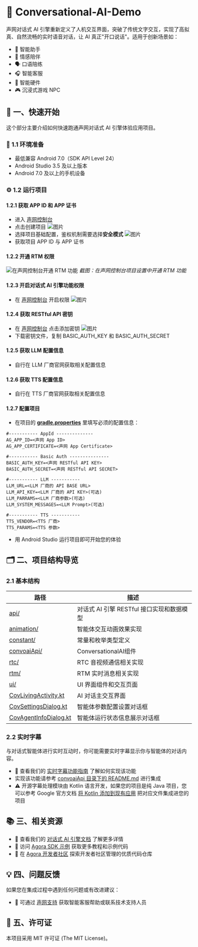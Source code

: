 # 🌟 Conversational-AI-Demo

声网对话式 AI 引擎重新定义了人机交互界面，突破了传统文字交互，实现了高拟真、自然流畅的实时语音对话，让 AI 真正"开口说话"。适用于创新场景如：

- 🤖 智能助手
- 💞 情感陪伴
- 🗣️ 口语陪练
- 🎧 智能客服
- 📱 智能硬件
- 🎮 沉浸式游戏 NPC

## 🚀 一、快速开始

这个部分主要介绍如何快速跑通声网对话式 AI 引擎体验应用项目。

### 📱 1.1 环境准备

- 最低兼容 Android 7.0（SDK API Level 24）
- Android Studio 3.5 及以上版本
- Android 7.0 及以上的手机设备

### ⚙️ 1.2 运行项目

#### 1.2.1 获取 APP ID 和 APP 证书

- 进入 [声网控制台](https://console.shengwang.cn/overview)
- 点击创建项目
  ![图片](https://accktvpic.oss-cn-beijing.aliyuncs.com/pic/github_readme/ent-full/sdhy_1.jpg)
- 选择项目基础配置，鉴权机制需要选择**安全模式**
  ![图片](https://accktvpic.oss-cn-beijing.aliyuncs.com/pic/github_readme/ent-full/sdhy_2.jpg)
- 获取项目 APP ID 与 APP 证书

#### 1.2.2 开通 RTM 权限

![在声网控制台开通 RTM 功能](https://accktvpic.oss-cn-beijing.aliyuncs.com/pic/github_readme/ent-full/sdhy_7.jpg)
*截图：在声网控制台项目设置中开通 RTM 功能*

#### 1.2.3 开启对话式 AI 引擎功能权限

- 在 [声网控制台](https://console.shengwang.cn/product/ConversationAI?tab=config) 开启权限
  ![图片](https://accktvpic.oss-cn-beijing.aliyuncs.com/pic/github_readme/ent-full/ConvoAI.png)

#### 1.2.4 获取 RESTful API 密钥

- 在 [声网控制台](https://console.shengwang.cn/settings/restfulApi) 点击添加密钥
  ![图片](https://accktvpic.oss-cn-beijing.aliyuncs.com/pic/github_readme/ent-full/restful.png)
- 下载密钥文件，复制 BASIC_AUTH_KEY 和 BASIC_AUTH_SECRET

#### 1.2.5 获取 LLM 配置信息

- 自行在 LLM 厂商官网获取相关配置信息

#### 1.2.6 获取 TTS 配置信息

- 自行在 TTS 厂商官网获取相关配置信息

#### 1.2.7 配置项目

- 在项目的 [**gradle.properties**](../../gradle.properties) 里填写必须的配置信息：

```
#----------- AppId --------------
AG_APP_ID=<声网 App ID>
AG_APP_CERTIFICATE=<声网 App Certificate>

#----------- Basic Auth ---------------
BASIC_AUTH_KEY=<声网 RESTful API KEY>
BASIC_AUTH_SECRET=<声网 RESTful API SECRET>

#----------- LLM -----------
LLM_URL=<LLM 厂商的 API BASE URL>
LLM_API_KEY=<LLM 厂商的 API KEY>(可选)
LLM_PARRAMS=<LLM 厂商参数>(可选)
LLM_SYSTEM_MESSAGES=<LLM Prompt>(可选)

#----------- TTS -----------
TTS_VENDOR=<TTS 厂商>
TTS_PARAMS=<TTS 参数>
```

- 用 Android Studio 运行项目即可开始您的体验

## 🗂️ 二、项目结构导览

### 2.1 基本结构
| 路径                                                                                    | 描述                          |
|---------------------------------------------------------------------------------------|-----------------------------|
| [api/](src/main/java/io/agora/scene/convoai/api)                                      | 对话式 AI 引擎 RESTful 接口实现和数据模型 |
| [animation/](src/main/java/io/agora/scene/convoai/animation)                          | 智能体交互动画效果实现                 |
| [constant/](src/main/java/io/agora/scene/convoai/constant)                            | 常量和枚举类型定义                   |
| [convoaiApi/](src/main/java/io/agora/scene/convoai/convoaiApi/)                       | ConversationalAI组件                  |
| [rtc/](src/main/java/io/agora/scene/convoai/rtc)                                      | RTC 音视频通信相关实现               |
| [rtm/](src/main/java/io/agora/scene/convoai/rtm)                                      | RTM 实时消息相关实现                |
| [ui/](src/main/java/io/agora/scene/convoai/ui)                                        | UI 界面组件和交互页面                |
| [CovLivingActivity.kt](src/main/java/io/agora/scene/convoai/ui/CovLivingActivity.kt)  | AI 对话主交互界面                  |
| [CovSettingsDialog.kt](src/main/java/io/agora/scene/convoai/ui/CovSettingsDialog.kt)  | 智能体参数配置设置对话框                |
| [CovAgentInfoDialog.kt](src/main/java/io/agora/scene/convoai/ui/CovAgentInfoDialog.kt) | 智能体运行状态信息展示对话框              |

### 2.2 实时字幕
与对话式智能体进行实时互动时，你可能需要实时字幕显示你与智能体的对话内容。
- 📖 查看我们的 [实时字幕功能指南](https://doc.shengwang.cn/doc/convoai/restful/user-guides/realtime-sub) 了解如何实现该功能
- 实现该功能请参考 [convoaiApi 目录下的 README.md](src/main/java/io/agora/scene/convoai/convoaiApi/README.md) 进行集成
- ⚠️ 开源字幕处理模块由 Kotlin 语言开发，如果您的项目是纯 Java 项目，您可以参考 Google 官方文档 [将 Kotlin 添加到现有应用](https://developer.android.com/kotlin/add-kotlin?hl=zh-cn) 把对应文件集成进您的项目

## 📚 三、相关资源

- 📖 查看我们的 [对话式 AI 引擎文档](https://doc.shengwang.cn/doc/convoai/restful/landing-page) 了解更多详情
- 🧩 访问 [Agora SDK 示例](https://github.com/AgoraIO) 获取更多教程和示例代码
- 👥 在 [Agora 开发者社区](https://github.com/AgoraIO-Community) 探索开发者社区管理的优质代码仓库

## 💡 四、问题反馈

如果您在集成过程中遇到任何问题或有改进建议：

- 🤖 可通过 [声网支持](https://ticket.shengwang.cn/form?type_id=&sdk_product=&sdk_platform=&sdk_version=&current=0&project_id=&call_id=&channel_name=) 获取智能客服帮助或联系技术支持人员

## 📜 五、许可证

本项目采用 MIT 许可证 (The MIT License)。
